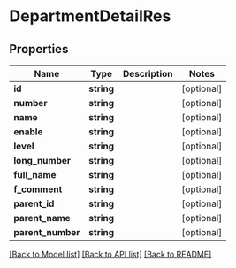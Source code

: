 # DepartmentDetailRes

## Properties
Name | Type | Description | Notes
------------ | ------------- | ------------- | -------------
**id** | **string** |  | [optional] 
**number** | **string** |  | [optional] 
**name** | **string** |  | [optional] 
**enable** | **string** |  | [optional] 
**level** | **string** |  | [optional] 
**long_number** | **string** |  | [optional] 
**full_name** | **string** |  | [optional] 
**f_comment** | **string** |  | [optional] 
**parent_id** | **string** |  | [optional] 
**parent_name** | **string** |  | [optional] 
**parent_number** | **string** |  | [optional] 

[[Back to Model list]](../README.md#documentation-for-models) [[Back to API list]](../README.md#documentation-for-api-endpoints) [[Back to README]](../README.md)


